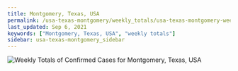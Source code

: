 ```yaml
---
title: Montgomery, Texas, USA
permalink: /usa-texas-montgomery/weekly_totals/usa-texas-montgomery-weekly_totals.html
last_updated: Sep 6, 2021
keywords: ["Montgomery, Texas, USA", "weekly totals"]
sidebar: usa-texas-montgomery_sidebar
---
```


![Weekly Totals of Confirmed Cases for Montgomery, Texas, USA](/covid_tracker/images/graphs/usa-texas-montgomery-weekly_totals_graph.png)
